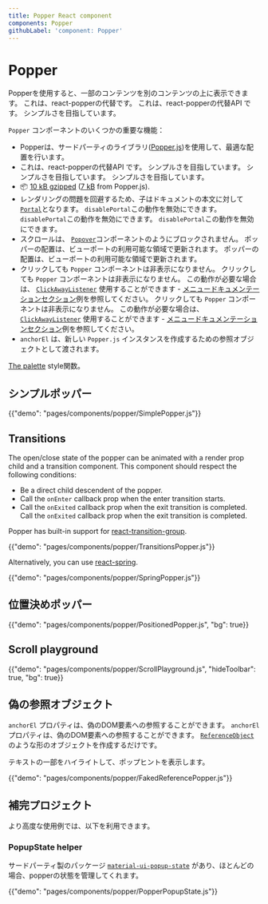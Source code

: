 ```yaml
---
title: Popper React component
components: Popper
githubLabel: 'component: Popper'
---
```


# Popper

<p class="description">Popperを使用すると、一部のコンテンツを別のコンテンツの上に表示できます。 これは、react-popperの代替です。 これは、react-popperの代替API です。 シンプルさを目指しています。</p>

`Popper` コンポーネントのいくつかの重要な機能：

- Popperは、サードパーティのライブラリ([Popper.js](https://github.com/FezVrasta/popper.js))を使用して、最適な配置を行います。
- これは、react-popperの代替API です。 シンプルさを目指しています。 シンプルさを目指しています。 シンプルさを目指しています。
- 📦 [10 kB gzipped](/size-snapshot) ([7 kB](https://bundlephobia.com/result?p=popper.js) from Popper.js).
- レンダリングの問題を回避するため、子はドキュメントの本文に対して [`Portal`](/components/portal/)となります。 `disablePortal`この動作を無効にできます。 `disablePortal`この動作を無効にできます。 `disablePortal`この動作を無効にできます。
- スクロールは、 [`Popover`](/components/popover/)コンポーネントのようにブロックされません。 ポッパーの配置は、ビューポートの利用可能な領域で更新されます。 ポッパーの配置は、ビューポートの利用可能な領域で更新されます。
- クリックしても `Popper` コンポーネントは非表示になりません。 クリックしても `Popper` コンポーネントは非表示になりません。 この動作が必要な場合は、 [`ClickAwayListener`](/components/click-away-listener/) 使用することができます - [メニュードキュメンテーションセクション](/components/menus/#menulist-composition)例を参照してください。 クリックしても `Popper` コンポーネントは非表示になりません。 この動作が必要な場合は、 [`ClickAwayListener`](/components/click-away-listener/) 使用することができます - [メニュードキュメンテーションセクション](/components/menus/#menulist-composition)例を参照してください。
- `anchorEl` は、新しい `Popper.js` インスタンスを作成するための参照オブジェクトとして渡されます。

[The palette](/system/palette/) style関数。

## シンプルポッパー

{{"demo": "pages/components/popper/SimplePopper.js"}}

## Transitions

The open/close state of the popper can be animated with a render prop child and a transition component. This component should respect the following conditions:

- Be a direct child descendent of the popper.
- Call the `onEnter` callback prop when the enter transition starts.
- Call the `onExited` callback prop when the exit transition is completed. Call the `onExited` callback prop when the exit transition is completed.

Popper has built-in support for [react-transition-group](https://github.com/reactjs/react-transition-group).

{{"demo": "pages/components/popper/TransitionsPopper.js"}}

Alternatively, you can use [react-spring](https://github.com/react-spring/react-spring).

{{"demo": "pages/components/popper/SpringPopper.js"}}

## 位置決めポッパー

{{"demo": "pages/components/popper/PositionedPopper.js", "bg": true}}

## Scroll playground

{{"demo": "pages/components/popper/ScrollPlayground.js", "hideToolbar": true, "bg": true}}

## 偽の参照オブジェクト

`anchorEl` プロパティは、偽のDOM要素への参照することができます。 `anchorEl` プロパティは、偽のDOM要素への参照することができます。 [`ReferenceObject`](https://github.com/FezVrasta/popper.js/blob/0642ce0ddeffe3c7c033a412d4d60ce7ec8193c3/packages/popper/index.d.ts#L118-L123)のような形のオブジェクトを作成するだけです。

テキストの一部をハイライトして、ポップヒントを表示します。

{{"demo": "pages/components/popper/FakedReferencePopper.js"}}

## 補完プロジェクト

より高度な使用例では、以下を利用できます。

### PopupState helper

サードパーティ製のパッケージ [`material-ui-popup-state`](https://github.com/jcoreio/material-ui-popup-state) があり、ほとんどの場合、popperの状態を管理してくれます。

{{"demo": "pages/components/popper/PopperPopupState.js"}}
